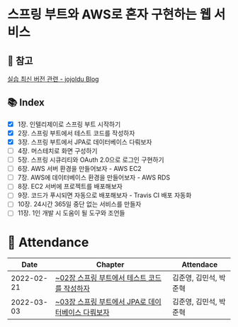 # 스프링 부트와 AWS로 혼자 구현하는 웹 서비스

## 🚨 참고 
[실습 최신 버전 관련 - jojoldu Blog](https://jojoldu.tistory.com/539?category=717427)

## :books: Index
- [X] 1장. 인텔리제이로 스프링 부트 시작하기
- [X] 2장. 스프링 부트에서 테스트 코드를 작성하자
- [X] 3장. 스프링 부트에서 JPA로 데이터베이스 다뤄보자
- [ ] 4장. 머스테치로 화면 구성하기
- [ ] 5장. 스프링 시큐리티와 OAuth 2.0으로 로그인 구현하기
- [ ] 6장. AWS 서버 환경을 만들어보자 - AWS EC2
- [ ] 7장. AWS에 데이터베이스 환경을 만들어보자 - AWS RDS
- [ ] 8장. EC2 서버에 프로젝트를 배포해보자
- [ ] 9장. 코드가 푸시되면 자동으로 배포해보자 - Travis CI 배포 자동화
- [ ] 10장. 24시간 365일 중단 없는 서비스를 만들자
- [ ] 11장. 1인 개발 시 도움이 될 도구와 조언들

# :two_men_holding_hands: Attendance
|Date|Chapter|Attendace|
|------|---|---|
|2022-02-21|[~02장 스프링 부트에서 테스트 코드를 작성하자](https://github.com/dheldh77/groupstudy_samsung_mechatronics_euv/blob/master/vue_spring_aws/2022_02_21/2022_02_01.md)|김준영, 김민석, 박준혁|
|2022-03-03|[~03장 스프링 부트에서 JPA로 데이터베이스 다뤄보자](https://github.com/dheldh77/groupstudy_samsung_mechatronics_euv/blob/master/vue_spring_aws/2022_03_03/2022_03_03.md)|김준영, 김민석, 박준혁|
